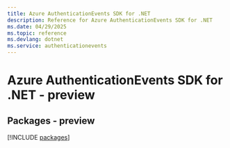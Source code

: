 ```yaml
---
title: Azure AuthenticationEvents SDK for .NET
description: Reference for Azure AuthenticationEvents SDK for .NET
ms.date: 04/29/2025
ms.topic: reference
ms.devlang: dotnet
ms.service: authenticationevents
---
```

# Azure AuthenticationEvents SDK for .NET - preview
## Packages - preview
[!INCLUDE [packages](authenticationevents-index.md)]